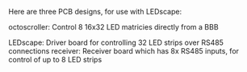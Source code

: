 Here are three PCB designs, for use with LEDscape:

octoscroller: Control 8 16x32 LED matricies directly from a BBB

LEDscape: Driver board for controlling 32 LED strips over RS485 connections
receiver: Receiver board which has 8x RS485 inputs, for control of up to 8 LED strips
